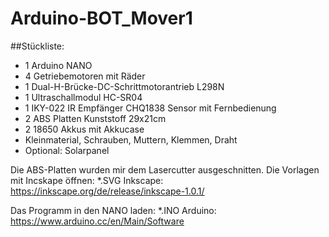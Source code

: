 # Arduino-BOT_Mover1

##Stückliste:

- 1 Arduino NANO
- 4 Getriebemotoren mit Räder
- 1 Dual-H-Brücke-DC-Schrittmotorantrieb L298N
- 1 Ultraschallmodul HC-SR04 
- 1 IKY-022 IR Empfänger CHQ1838 Sensor mit Fernbedienung
- 2 ABS Platten Kunststoff 29x21cm
- 2 18650 Akkus mit Akkucase
- Kleinmaterial, Schrauben, Muttern, Klemmen, Draht
- Optional: Solarpanel

Die ABS-Platten wurden mir dem Lasercutter ausgeschnitten. Die Vorlagen mit Incskape öffnen:
*.SVG Inkscape: https://inkscape.org/de/release/inkscape-1.0.1/ 

Das Programm in den NANO laden:
*.INO Arduino: https://www.arduino.cc/en/Main/Software
